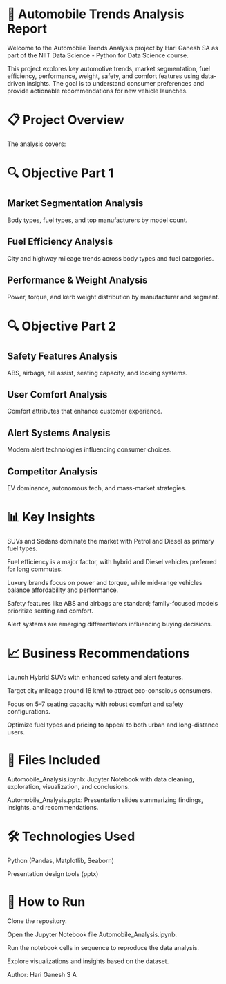 # 🚗 Automobile Trends Analysis Report

Welcome to the Automobile Trends Analysis project by Hari Ganesh SA as part of the NIIT Data Science - Python for Data Science course.

This project explores key automotive trends, market segmentation, fuel efficiency, performance, weight, safety, and comfort features using data-driven insights. The goal is to understand consumer preferences and provide actionable recommendations for new vehicle launches.

# 📋 Project Overview

The analysis covers:

# 🔍 Objective Part 1

## Market Segmentation Analysis

Body types, fuel types, and top manufacturers by model count.

## Fuel Efficiency Analysis

City and highway mileage trends across body types and fuel categories.

## Performance & Weight Analysis

Power, torque, and kerb weight distribution by manufacturer and segment.

# 🔍 Objective Part 2

## Safety Features Analysis

ABS, airbags, hill assist, seating capacity, and locking systems.

## User Comfort Analysis

Comfort attributes that enhance customer experience.

## Alert Systems Analysis

Modern alert technologies influencing consumer choices.

## Competitor Analysis

EV dominance, autonomous tech, and mass-market strategies.

# 📊 Key Insights

SUVs and Sedans dominate the market with Petrol and Diesel as primary fuel types.

Fuel efficiency is a major factor, with hybrid and Diesel vehicles preferred for long commutes.

Luxury brands focus on power and torque, while mid-range vehicles balance affordability and performance.

Safety features like ABS and airbags are standard; family-focused models prioritize seating and comfort.

Alert systems are emerging differentiators influencing buying decisions.

# 📈 Business Recommendations

Launch Hybrid SUVs with enhanced safety and alert features.

Target city mileage around 18 km/l to attract eco-conscious consumers.

Focus on 5–7 seating capacity with robust comfort and safety configurations.

Optimize fuel types and pricing to appeal to both urban and long-distance users.

# 📂 Files Included

Automobile_Analysis.ipynb: Jupyter Notebook with data cleaning, exploration, visualization, and conclusions.

Automobile_Analysis.pptx: Presentation slides summarizing findings, insights, and recommendations.

# 🛠 Technologies Used

Python (Pandas, Matplotlib, Seaborn)

Presentation design tools (pptx)

# 📌 How to Run

Clone the repository.

Open the Jupyter Notebook file Automobile_Analysis.ipynb.

Run the notebook cells in sequence to reproduce the data analysis.

Explore visualizations and insights based on the dataset.

Author:
Hari Ganesh S A
